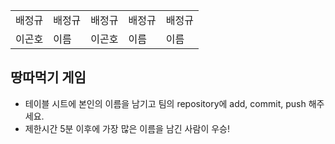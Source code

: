 <table>
      <tbody>
        <tr>
          <td>배정규</td>
          <td>배정규</td>
          <td>배정규</td>
          <td>배정규</td>
          <td>배정규</td>
        </tr>
        <tr>
          <td>이곤호</td>
          <td>이름</td>
          <td>이곤호</td>
          <td>이름</td>
          <td>이름</td>
        </tr>
      </tbody>
</table>

## 땅따먹기 게임

- 테이블 시트에 본인의 이름을 남기고 팀의 repository에 add, commit, push 해주세요.
- 제한시간 5분 이후에 가장 많은 이름을 남긴 사람이 우승!

